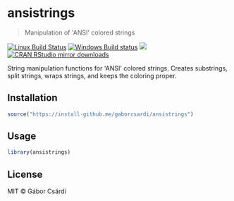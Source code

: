 


# ansistrings

> Manipulation of 'ANSI' colored strings

[![Linux Build Status](https://travis-ci.org/gaborcsardi/ansistrings.svg?branch=master)](https://travis-ci.org/gaborcsardi/ansistrings)
[![Windows Build status](https://ci.appveyor.com/api/projects/status/github/gaborcsardi/ansistrings?svg=true)](https://ci.appveyor.com/project/gaborcsardi/ansistrings)
[![](http://www.r-pkg.org/badges/version/ansistrings)](http://www.r-pkg.org/pkg/ansistrings)
[![CRAN RStudio mirror downloads](http://cranlogs.r-pkg.org/badges/ansistrings)](http://www.r-pkg.org/pkg/ansistrings)

String manipulation functions for 'ANSI' colored strings. Creates substrings,
split strings, wraps strings, and keeps the coloring proper.

## Installation


```r
source("https://install-github.me/gaborcsardi/ansistrings")
```

## Usage


```r
library(ansistrings)
```

## License

MIT © Gábor Csárdi
